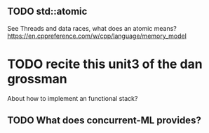 ## TODO std::atomic
See Threads and data races, what does an atomic means?
https://en.cppreference.com/w/cpp/language/memory_model

# TODO recite this unit3 of the dan grossman
About how to implement an functional stack?

## TODO What does concurrent-ML provides?
